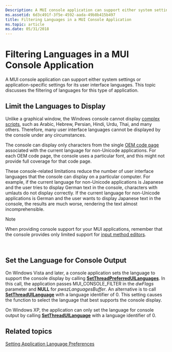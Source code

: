 ```yaml
---
Description: A MUI console application can support either system settings or application-specific settings for its user interface languages. This topic discusses the filtering of languages for this type of application.
ms.assetid: 6d3c491f-3f5e-4592-aada-49b8b415b497
title: Filtering Languages in a MUI Console Application
ms.topic: article
ms.date: 05/31/2018
---
```


# Filtering Languages in a MUI Console Application

A MUI console application can support either system settings or application-specific settings for its user interface languages. This topic discusses the filtering of languages for this type of application.

## Limit the Languages to Display

Unlike a graphical window, the Windows console cannot display [complex scripts](uniscribe-glossary.md), such as Arabic, Hebrew, Persian, Hindi, Urdu, Thai, and many others. Therefore, many user interface languages cannot be displayed by the console under any circumstances.

The console can display only characters from the single [OEM code page](code-pages.md) associated with the current language for non-Unicode applications. For each OEM code page, the console uses a particular font, and this might not provide full coverage for that code page.

These console-related limitations reduce the number of user interface languages that the console can display on a particular computer. For example, if the current language for non-Unicode applications is Japanese and the user tries to display German text in the console, characters with umlauts do not display correctly. If the current language for non-Unicode applications is German and the user wants to display Japanese text in the console, the results are much worse, rendering the text almost incomprehensible.

> [!Note]  
> When providing console support for your MUI applications, remember that the console provides only limited support for [input method editors](input-method-manager.md).

 

## Set the Language for Console Output

On Windows Vista and later, a console application sets the language to support the console display by calling [**SetThreadPreferredUILanguages**](/windows/desktop/api/Winnls/nf-winnls-setthreadpreferreduilanguages). In this call, the application passes MUI\_CONSOLE\_FILTER in the *dwFlags* parameter and **NULL** for *pwszLanguagesBuffer*. An alternative is to call [**SetThreadUILanguage**](https://msdn.microsoft.com/library/Dd374053(v=VS.85).aspx) with a language identifier of 0. This setting causes the function to select the language that best supports the console display.

On Windows XP, the application can only set the language for console output by calling [**SetThreadUILanguage**](https://msdn.microsoft.com/library/Dd374053(v=VS.85).aspx) with a language identifier of 0.

## Related topics

<dl> <dt>

[Setting Application Language Preferences](setting-application-language-preferences.md)
</dt> </dl>

 

 



